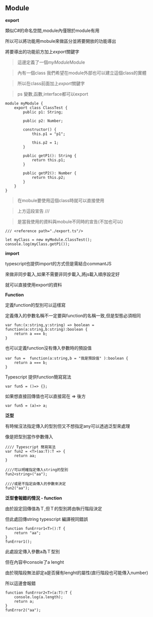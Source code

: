 
Module
------

**export**

類似C#的命名空間,module內僅限於module有用

所以可以將功能用mobule來做區分並將要開放的功能導出

將要導出的功能前方加上*export*關鍵字

> 這邊定義了一個*myModule*Module

> 內有一個class 我們希望在module外部也可以建立這個class的實體

> 所以在class前面加上*export*關鍵字

> ps 變數,函數,interface都可以export

```
module myModule {
    export class ClassTest {
        public p1: String;

        public p2: Number;

        constructor() {
            this.p1 = "p1";

            this.p2 = 1;
        }

        public getP1(): String {
            return this.p1;
        }

        public getP2(): Number {
            return this.p2;
        }
    }
}

```

> 在mobule要使用這個class時就可以直接使用

> 上方這段宣告 /// <reference path="./export.ts"/>

> 是當我使用的資料與mobule不同時的宣告(不加也可以)

```
/// <reference path="./export.ts"/>

let myClass = new myModule.ClassTest();
console.log(myClass.getP1());
```

**import**

typescript也提供import的方式但是需結合commantJS

來做非同步載入,如果不需要非同步載入,將js載入順序設定好

就可以直接使用export的資料

**Function**

定義function的型別可以這樣寫

定義傳入的參數名稱不一定要與function的名稱一致,但是型態必須相同

```
var fun:(x:string,y:string) => boolean = function(a:string,b:string):boolean {
    return a === b;
}
```

也可以定義function沒有傳入參數時的預設值

```
var fun =  function(a:string,b = "我是預設值" ):boolean {
    return a === b;
}
```

Typescript 提供function簡寫寫法

```
var fun5 = ()=> {};
```

如果想直接回傳值也可以直接寫在 => 後方
```
var fun5 = (a)=> a;
```


**泛型 <T>**

有時候沒法指定傳入的型別但又不想指定any可以透過泛型來處理

像是把型別當作參數傳入

```
//// Typescript 簡寫寫法
var fun2 = <T>(aa:T):T => {
    return aa;
}

////可以明確指定傳入string的型別
fun2<string>("aa");

////或是不指定由傳入的參數來決定
fun2("aa");

```

**泛型會報錯的情況 - function**

由於設定回傳值為Ｔ,但Ｔ的型別將由執行階段決定

但此處回傳string typescript 編譯視同錯誤

```
function funError1<T>():T {
    return "aa";
}
funError1();
```

 此處設定傳入參數a為Ｔ型別
 
 但在內容中console了a lenght
 
 由於現階段無法卻定a是否擁有lenght的屬性(直行階段也可能傳入number)
 
 所以這邊會報錯
 
```
function funError2<T>(a:T):T {
    console.log(a.length);
    return a;
}
funError2("aa");
```





